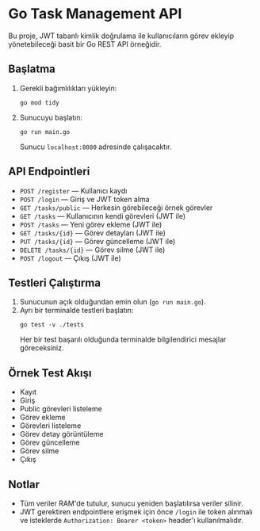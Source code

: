 # Go Task Management API

Bu proje, JWT tabanlı kimlik doğrulama ile kullanıcıların görev ekleyip yönetebileceği basit bir Go REST API örneğidir.

## Başlatma

1. Gerekli bağımlılıkları yükleyin:
   ```
   go mod tidy
   ```
2. Sunucuyu başlatın:
   ```
   go run main.go
   ```
   Sunucu `localhost:8080` adresinde çalışacaktır.

## API Endpointleri

- `POST /register` — Kullanıcı kaydı
- `POST /login` — Giriş ve JWT token alma
- `GET /tasks/public` — Herkesin görebileceği örnek görevler
- `GET /tasks` — Kullanıcının kendi görevleri (JWT ile)
- `POST /tasks` — Yeni görev ekleme (JWT ile)
- `GET /tasks/{id}` — Görev detayları (JWT ile)
- `PUT /tasks/{id}` — Görev güncelleme (JWT ile)
- `DELETE /tasks/{id}` — Görev silme (JWT ile)
- `POST /logout` — Çıkış (JWT ile)

## Testleri Çalıştırma

1. Sunucunun açık olduğundan emin olun (`go run main.go`).
2. Ayrı bir terminalde testleri başlatın:
   ```
   go test -v ./tests
   ```
   Her bir test başarılı olduğunda terminalde bilgilendirici mesajlar göreceksiniz.

## Örnek Test Akışı
- Kayıt
- Giriş
- Public görevleri listeleme
- Görev ekleme
- Görevleri listeleme
- Görev detay görüntüleme
- Görev güncelleme
- Görev silme
- Çıkış

## Notlar
- Tüm veriler RAM'de tutulur, sunucu yeniden başlatılırsa veriler silinir.
- JWT gerektiren endpointlere erişmek için önce `/login` ile token alınmalı ve isteklerde `Authorization: Bearer <token>` header'ı kullanılmalıdır.
